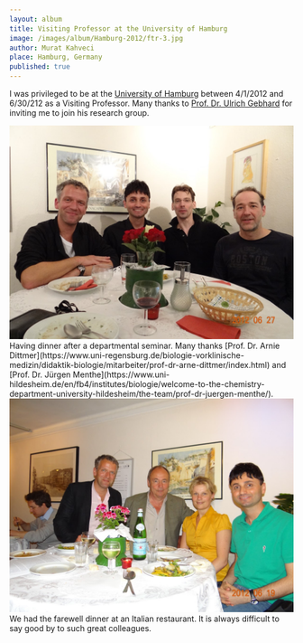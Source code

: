 ```yaml
---
layout: album
title: Visiting Professor at the University of Hamburg
image: /images/album/Hamburg-2012/ftr-3.jpg
author: Murat Kahveci
place: Hamburg, Germany
published: true
---
```

I was privileged to be at the [University of Hamburg](https://www.uni-hamburg.de/en.html) between 4/1/2012 and 6/30/212 as a Visiting Professor. Many thanks to [Prof. Dr. Ulrich Gebhard](https://www.ew.uni-hamburg.de/ueber-die-fakultaet/personen/gebhard.html) for inviting me to join his research group.

<img class=" border shadow" src="/images/album/Hamburg-2012/ftr-2.jpg">
Having dinner after a departmental seminar. Many thanks [Prof. Dr. Arnie Dittmer](https://www.uni-regensburg.de/biologie-vorklinische-medizin/didaktik-biologie/mitarbeiter/prof-dr-arne-dittmer/index.html) and [Prof. Dr. Jürgen Menthe](https://www.uni-hildesheim.de/en/fb4/institutes/biologie/welcome-to-the-chemistry-department-university-hildesheim/the-team/prof-dr-juergen-menthe/). 

<img class=" border shadow" src="/images/album/Hamburg-2012/ftr-1.jpg">
We had the farewell dinner at an Italian restaurant. It is always difficult to say good by to such great colleagues.